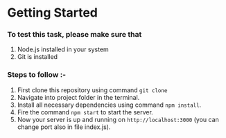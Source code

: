# Getting Started

### To test this task, please make sure that

1. Node.js installed in your system
2. Git is installed

### Steps to follow :-

1. First clone this repository using command `git clone `
2. Navigate into project folder in the terminal.
3. Install all necessary dependencies using command `npm install`.
4. Fire the command `npm start` to start the server.
5. Now your server is up and running on `http://localhost:3000` (you can change port also in file index.js).
